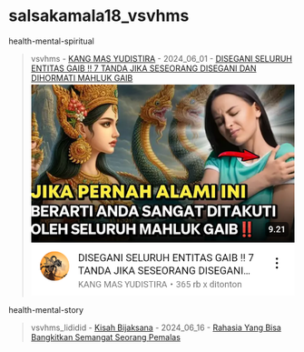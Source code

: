 # salsakamala18_vsvhms
health-mental-spiritual
> vsvhms - [KANG MAS YUDISTIRA](https://m.youtube.com/@kangmasyudistira) - 2024_06_01 - [DISEGANI SELURUH ENTITAS GAIB ‼️ 7 TANDA JIKA SESEORANG DISEGANI DAN DIHORMATI MAHLUK GAIB](https://youtu.be/kTHvWvY4r3I) <img src="media/kTHvWvY4r3I/Screenshot_2024-11-13-15-51-39-19.png">


health-mental-story
> vsvhms_lididid - [Kisah Bijaksana](https://m.youtube.com/@kisahbijaksana07) - 2024_06_16 - [Rahasia Yang Bisa Bangkitkan Semangat Seorang Pemalas](https://youtu.be/v5PK6ICpYKY)
